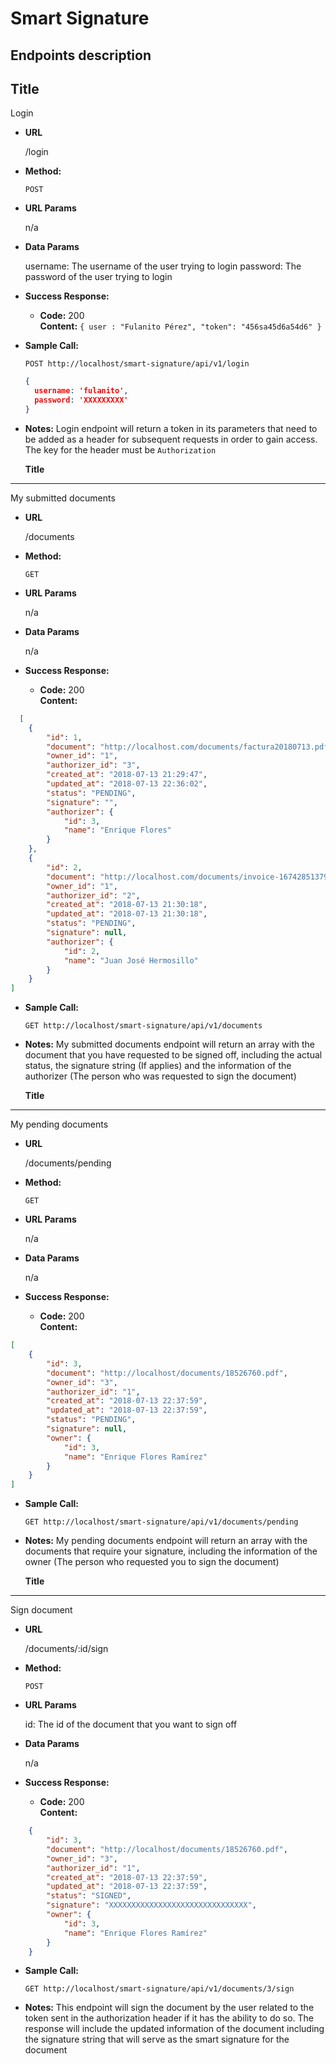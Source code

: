 # Smart Signature

## Endpoints description

**Title**
----
  Login

* **URL**

  /login

* **Method:**
  
  `POST`

*  **URL Params**

   n/a


* **Data Params**

  username: The username of the user trying to login
  password: The password of the user trying to login

* **Success Response:**

  * **Code:** 200 <br />
    **Content:** `{ user : "Fulanito Pérez", "token": "456sa45d6a54d6" }`
 
* **Sample Call:**

  `POST http://localhost/smart-signature/api/v1/login`

  ```json
  {
    username: 'fulanito',
    password: 'XXXXXXXXX'
  }
  ```

* **Notes:**
  Login endpoint will return a token in its parameters that need to be added as a header for subsequent requests in order to gain access. The key for the header must be `Authorization`
  
  
  
  **Title**
----
  My submitted documents

* **URL**

  /documents

* **Method:**
  
  `GET`

*  **URL Params**

   n/a


* **Data Params**

  n/a

* **Success Response:**

  * **Code:** 200 <br />
    **Content:**
```json
  [
    {
        "id": 1,
        "document": "http://localhost.com/documents/factura20180713.pdf",
        "owner_id": "1",
        "authorizer_id": "3",
        "created_at": "2018-07-13 21:29:47",
        "updated_at": "2018-07-13 22:36:02",
        "status": "PENDING",
        "signature": "",
        "authorizer": {
            "id": 3,
            "name": "Enrique Flores"
        }
    },
    {
        "id": 2,
        "document": "http://localhost.com/documents/invoice-167428513795.pdf",
        "owner_id": "1",
        "authorizer_id": "2",
        "created_at": "2018-07-13 21:30:18",
        "updated_at": "2018-07-13 21:30:18",
        "status": "PENDING",
        "signature": null,
        "authorizer": {
            "id": 2,
            "name": "Juan José Hermosillo"
        }
    }
]
```

* **Sample Call:**

  `GET http://localhost/smart-signature/api/v1/documents`


* **Notes:**
  My submitted documents endpoint will return an array with the document that you have requested to be signed off, including the actual status, the signature string (If applies) and the information of the authorizer (The person who was requested to sign the document)
  

 
  **Title**
----
  My pending documents

* **URL**

  /documents/pending

* **Method:**
  
  `GET`

*  **URL Params**

   n/a


* **Data Params**

  n/a

* **Success Response:**

  * **Code:** 200 <br />
    **Content:**
```json
[
    {
        "id": 3,
        "document": "http://localhost/documents/18526760.pdf",
        "owner_id": "3",
        "authorizer_id": "1",
        "created_at": "2018-07-13 22:37:59",
        "updated_at": "2018-07-13 22:37:59",
        "status": "PENDING",
        "signature": null,
        "owner": {
            "id": 3,
            "name": "Enrique Flores Ramírez"
        }
    }
]
```

* **Sample Call:**

  `GET http://localhost/smart-signature/api/v1/documents/pending`


* **Notes:**
  My pending documents endpoint will return an array with the documents that require your signature, including the information of the owner (The person who requested you to sign the document)
  
  

 
  **Title**
----
   Sign document

* **URL**

  /documents/:id/sign

* **Method:**
  
  `POST`

*  **URL Params**

   id: The id of the document that you want to sign off


* **Data Params**

  n/a

* **Success Response:**

  * **Code:** 200 <br />
    **Content:**
```json
    {
        "id": 3,
        "document": "http://localhost/documents/18526760.pdf",
        "owner_id": "3",
        "authorizer_id": "1",
        "created_at": "2018-07-13 22:37:59",
        "updated_at": "2018-07-13 22:37:59",
        "status": "SIGNED",
        "signature": "XXXXXXXXXXXXXXXXXXXXXXXXXXXXXXX",
        "owner": {
            "id": 3,
            "name": "Enrique Flores Ramírez"
        }
    }
```

* **Sample Call:**

  `GET http://localhost/smart-signature/api/v1/documents/3/sign`


* **Notes:**
  This endpoint will sign the document by the user related to the token sent in the authorization header if it has the ability to do so. The response will include the updated information of the document including the signature string that will serve as the smart signature for the document
